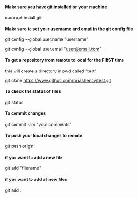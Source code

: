 #### Make sure you have git installed on your machine


sudo apt install git


#### Make sure to set your username and email in the git config file


git config --global user.name "username"

git config --global user.email "user@email.com"



#### To get a repository from remote to local for the FIRST time
this will create a directory in pwd called "test"


git clone https://www.github.com/ninashenoy/test.git




#### To check the status of files


git status



#### To commit changes


git commit -am "your comments"



#### To push your local changes to remote


git push origin


#### if you want to add a new file

git add "filename"

#### if you want to add all new files

git add .


